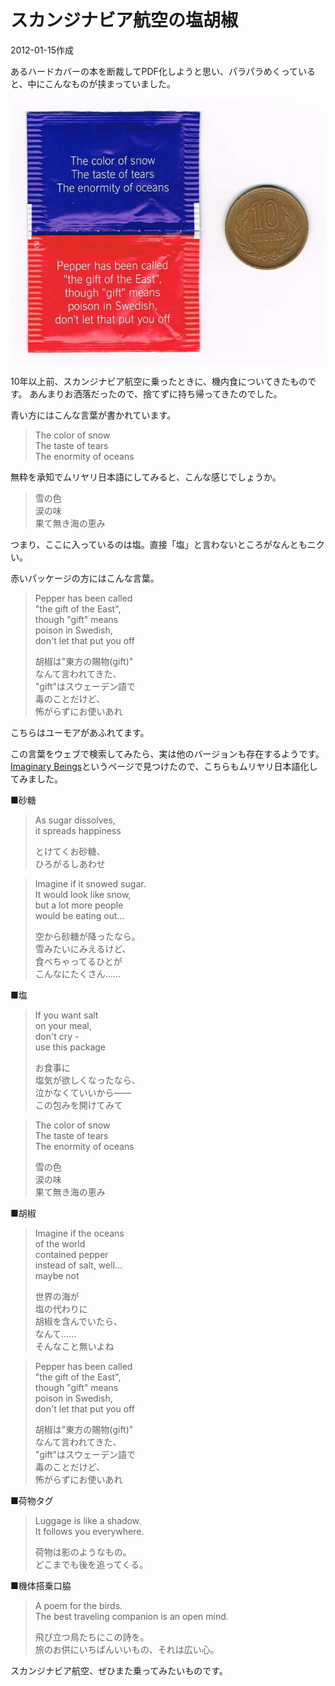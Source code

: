 # スカンジナビア航空の塩胡椒

2012-01-15作成

あるハードカバーの本を断裁してPDF化しようと思い、パラパラめくっていると、中にこんなものが挟まっていました。

![img](img/20120115-001.jpg)

10年以上前、スカンジナビア航空に乗ったときに、機内食についてきたものです。
あんまりお洒落だったので、捨てずに持ち帰ってきたのでした。

青い方にはこんな言葉が書かれています。

> The color of snow  
> The taste of tears  
> The enormity of oceans  

無粋を承知でムリヤリ日本語にしてみると、こんな感じでしょうか。

> 雪の色  
> 涙の味  
> 果て無き海の恵み  

つまり、ここに入っているのは塩。直接「塩」と言わないところがなんともニクい。

赤いパッケージの方にはこんな言葉。

> Pepper has been called  
> "the gift of the East",  
> though "gift" means  
> poison in Swedish,  
> don't let that put you off  
>  
> 胡椒は"東方の賜物(gift)"  
> なんて言われてきた、  
> "gift"はスウェーデン語で  
> 毒のことだけど、  
> 怖がらずにお使いあれ  

こちらはユーモアがあふれてます。

この言葉をウェブで検索してみたら、実は他のバージョンも存在するようです。
[Imaginary Beings](http://imaginarybeings.com/wordpress/?p=21)というページで見つけたので、こちらもムリヤリ日本語化してみました。

■砂糖

> As sugar dissolves,  
> it spreads happiness  
>  
> とけてくお砂糖、  
> ひろがるしあわせ  

> Imagine if it snowed sugar.  
> It would look like snow,  
> but a lot more people  
> would be eating out...  
>  
> 空から砂糖が降ったなら。  
> 雪みたいにみえるけど、  
> 食べちゃってるひとが  
> こんなにたくさん……  

■塩

> If you want salt  
> on your meal,  
> don't cry -  
> use this package  
>  
> お食事に  
> 塩気が欲しくなったなら、  
> 泣かなくていいから――  
> この包みを開けてみて  

> The color of snow  
> The taste of tears  
> The enormity of oceans  
>  
> 雪の色  
> 涙の味  
> 果て無き海の恵み  

■胡椒

> Imagine if the oceans  
> of the world  
> contained pepper  
> instead of salt, well...  
> maybe not  
>  
> 世界の海が  
> 塩の代わりに  
> 胡椒を含んでいたら、  
> なんて……  
> そんなこと無いよね  

> Pepper has been called  
> "the gift of the East",  
> though "gift" means  
> poison in Swedish,  
> don't let that put you off  
>  
> 胡椒は"東方の賜物(gift)"  
> なんて言われてきた、  
> "gift"はスウェーデン語で  
> 毒のことだけど、  
> 怖がらずにお使いあれ  

■荷物タグ

> Luggage is like a shadow.  
> It follows you everywhere.  
>  
> 荷物は影のようなもの。  
> どこまでも後を追ってくる。  

■機体搭乗口脇

> A poem for the birds.  
> The best traveling companion is an open mind.  
>  
> 飛び立つ鳥たちにこの詩を。  
> 旅のお供にいちばんいいもの、それは広い心。  

スカンジナビア航空、ぜひまた乗ってみたいものです。
